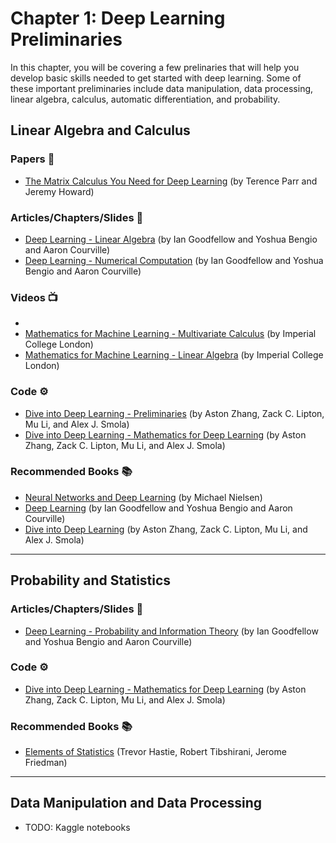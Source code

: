# Chapter 1: Deep Learning Preliminaries
In this chapter, you will be covering a few prelinaries that will help you develop basic skills needed to get started with deep learning. Some of these important preliminaries include data manipulation, data processing, linear algebra, calculus, automatic differentiation, and probability.

## Linear Algebra and Calculus


### Papers 📄
- [The Matrix Calculus You Need for Deep Learning](https://arxiv.org/abs/1802.01528) (by Terence Parr and Jeremy Howard)

### Articles/Chapters/Slides 📝
- [Deep Learning - Linear Algebra](https://www.deeplearningbook.org/contents/linear_algebra.html) (by Ian Goodfellow and Yoshua Bengio and Aaron Courville)
- [Deep Learning - Numerical Computation](https://www.deeplearningbook.org/contents/numerical.html) (by Ian Goodfellow and Yoshua Bengio and Aaron Courville)

### Videos 📺
- []()
- [Mathematics for Machine Learning - Multivariate Calculus](https://www.youtube.com/playlist?list=PLiiljHvN6z193BBzS0Ln8NnqQmzimTW23) (by Imperial College London)
- [Mathematics for Machine Learning - Linear Algebra](https://www.youtube.com/playlist?list=PLiiljHvN6z1_o1ztXTKWPrShrMrBLo5P3) (by Imperial College London)

### Code ⚙️
- [Dive into Deep Learning - Preliminaries](https://d2l.ai/chapter_preliminaries/index.html) (by Aston Zhang, Zack C. Lipton, Mu Li, and Alex J. Smola)
- [Dive into Deep Learning - Mathematics for Deep Learning](https://d2l.ai/chapter_appendix-mathematics-for-deep-learning/index.html) (by Aston Zhang, Zack C. Lipton, Mu Li, and Alex J. Smola)

### Recommended Books 📚
- [Neural Networks and Deep Learning](http://neuralnetworksanddeeplearning.com/index.html) (by Michael Nielsen)
- [Deep Learning](http://www.deeplearningbook.org/) (by Ian Goodfellow and Yoshua Bengio and Aaron Courville)
- [Dive into Deep Learning](https://d2l.ai/index.html) (by Aston Zhang, Zack C. Lipton, Mu Li, and Alex J. Smola)

---
## Probability and Statistics

### Articles/Chapters/Slides 📝
- [Deep Learning - Probability and Information Theory](https://www.deeplearningbook.org/contents/prob.html) (by Ian Goodfellow and Yoshua Bengio and Aaron Courville)

### Code ⚙️
- [Dive into Deep Learning - Mathematics for Deep Learning](https://d2l.ai/chapter_appendix-mathematics-for-deep-learning/index.html) (by Aston Zhang, Zack C. Lipton, Mu Li, and Alex J. Smola)

### Recommended Books 📚
- [Elements of Statistics](https://web.stanford.edu/~hastie/Papers/ESLII.pdf) (Trevor Hastie, Robert Tibshirani, Jerome Friedman)

---
## Data Manipulation and Data Processing
- TODO: Kaggle notebooks

